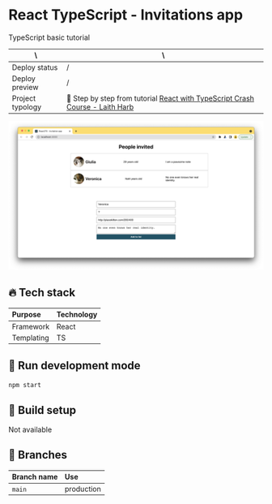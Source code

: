 # React TypeScript - Invitations app

TypeScript basic tutorial

| \                | \                                                                                                                                                 |
| ---------------- | ------------------------------------------------------------------------------------------------------------------------------------------------- |
| Deploy status    | /                                                                                                                                                 |
| Deploy preview   | /                                                                                                                                                 |
| Project typology | 📒 Step by step from tutorial [React with TypeScript Crash Course - Laith Harb](https://www.youtube.com/watch?v=jrKcJxF0lAU&ab_channel=LaithHarb) |

![project preview](docs/project-preview.png)

## 🔥 Tech stack

| Purpose    | Technology |
| :--------- | :--------- |
| Framework  | React      |
| Templating | TS         |

## 🌊 Run development mode

```shell
npm start
```

## 🧳 Build setup

Not available

## 🌿 Branches

| Branch name | Use        |
| :---------- | :--------- |
| `main`      | production |
